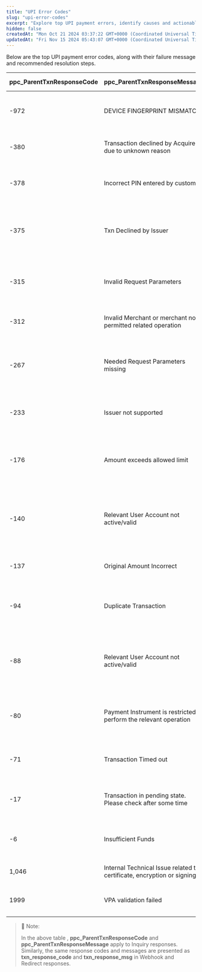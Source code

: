 ```yaml
---
title: "UPI Error Codes"
slug: "upi-error-codes"
excerpt: "Explore top UPI payment errors, identify causes and actionable next steps."
hidden: false
createdAt: "Mon Oct 21 2024 03:37:22 GMT+0000 (Coordinated Universal Time)"
updatedAt: "Fri Nov 15 2024 05:43:07 GMT+0000 (Coordinated Universal Time)"
---
```

Below are the top UPI payment error codes, along with their failure message and recommended resolution steps. 

| ppc_ParentTxnResponseCode | ppc_ParentTxnResponseMessage                                           | Error Description                                                                                         | Next Steps                                                                                                                                           | Error Step     | Error Source |
| :------------------------ | :--------------------------------------------------------------------- | :-------------------------------------------------------------------------------------------------------- | :--------------------------------------------------------------------------------------------------------------------------------------------------- | :------------- | :----------- |
| \-972                     | DEVICE FINGERPRINT MISMATCH                                            | Consumer authentication due to device fingerprint mismatch                                                | Ask the customer to retry payment with the correct biometric                                                                                         | Authentication | Issuer       |
| \-380                     | Transaction declined by Acquirer due to unknown reason                 | Sorry! Transaction could not be processed. Please try later                                               | Request the customer to try again after some time                                                                                                    | Validation     | Acquirer     |
| \-378                     | Incorrect PIN entered by customer                                      | Incorrect MPIN entered by the customer to process transaction                                             | Ask the customer to retry payment with Correct MPIN                                                                                                  | Validation     | NPCI         |
| \-375                     | Txn Declined by Issuer                                                 | Invalid response received from payer vpa api                                                              | Ask the customer to verify and re-enter the correct vpa. If the issue persists, they should contact their issuer for further assistance.             | Authentication | Issuer       |
| \-315                     | Invalid Request Parameters                                             | Invalid API Request Parameters                                                                            | Invalid API Request parameter, try with correct parameter values. Refer to the API contract for more details                                         | Validation     | Issuer       |
| \-312                     | Invalid Merchant or merchant not permitted related operation           | Merchant is not allowed to perform the operation                                                          | Ask the customer to retry payment with a different beneficiary account                                                                               | Validation     | Issuer       |
| \-267                     | Needed Request Parameters missing                                      | Missing API request parameter                                                                             | API Request parameter missing, try with correct parameter values. Refer to the API contract for more details                                         | Validation     | Issuer       |
| \-233                     | Issuer not supported                                                   | Issuer is not supported as per NPCI                                                                       | Ask the customer to retry with a payment method registered with another issuer                                                                       | Validation     | NPCI         |
| \-176                     | Amount exceeds allowed limit                                           | The Transaction could not be processed as limit exceeds the allowed limit for customer/payment instrument | Customer to increase the transaction limit on the payment instrument or try with another one                                                         | Validation     | Issuer       |
| \-140                     | Relevant User Account not active/valid                                 | Invalid account details                                                                                   | Ask the customer to verify and re-enter the correct account details. If the issue persists, they should contact their issuer for further assistance. | Validation     | Issuer       |
| \-137                     | Original Amount Incorrect                                              | The amount entered is invalid                                                                             | Verify and re-enter the correct amount, or contact Pinelabs for assistance.                                                                          | Validation     | Issuer       |
| \-94                      | Duplicate Transaction                                                  | This is a duplicate transaction                                                                           | Advise the customer to wait for the original payment status and retry in case of failure                                                             | Validation     | Issuer       |
| \-88                      | Relevant User Account not active/valid                                 | User is not allowed to perform the operation                                                              | Ask the customer to verify and re-enter the correct account number. If the issue persists, they should contact their issuer for further assistance.  | Validation     | Issuer       |
| \-80                      | Payment Instrument is restricted to perform the relevant operation     | Payment Instrument is restricted to perform the relevant operation                                        | Ask the customer to retry payment with a different account ot contact their bank for more information                                                | Validation     | Issuer       |
| \-71                      | Transaction Timed out                                                  | Transaction has timed out due to time exceed/ session timout                                              | Transaction timed out, please retry again and complete payment in the stipulated time.                                                               | Validation     | PG           |
| \-17                      | Transaction in pending state. Please check after some time             | Your Transaction is being processed. Please try again after sometime                                      | Advise the customer to wait for the transaction to process or try again after sometime.                                                              | Processing     | PG           |
| \-6                       | Insufficient Funds                                                     | Transaction could not be processed due to insufficient funds in the account                               | Ask the customer to retry with a payment instrument with sufficient funds                                                                            | Validation     | Issuer       |
| 1,046                     | Internal Technical Issue related to certificate, encryption or signing | Transaction failed due to technical issue                                                                 | This is due to internal technical error                                                                                                              | Authorisation  | PG           |
| 1999                      | VPA validation failed                                                  | Payer VPA is incorrect (NPCI)                                                                             | This VPA is not active/discontinued. Please recheck and try again.                                                                                   | Validation     | NPCI         |

> 📘 Note:
> 
> In the above table , **ppc_ParentTxnResponseCode** and **ppc_ParentTxnResponseMessage** apply to Inquiry responses.  
> Similarly, the same response codes and messages are presented as **txn_response_code** and **txn_response_msg** in Webhook and Redirect responses.
